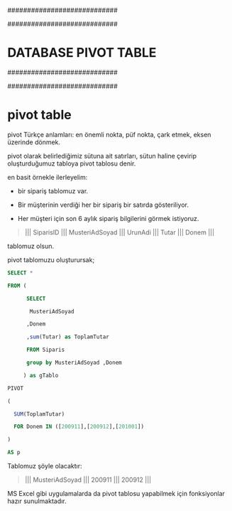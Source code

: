 ############################

############################
# DATABASE PIVOT TABLE
############################

############################

# pivot table

pivot Türkçe anlamları: en önemli nokta, püf nokta, çark etmek, eksen üzerinde dönmek.

pivot olarak belirlediğimiz sütuna ait satırları, sütun haline çevirip oluşturduğumuz tabloya pivot tablosu denir.

en basit örnekle ilerleyelim:

- bir sipariş tablomuz var.

- Bir müşterinin verdiği her bir sipariş bir satırda gösteriliyor.

- Her müşteri için son 6 aylık sipariş bilgilerini görmek istiyoruz.


> ||| SiparisID ||| MusteriAdSoyad ||| UrunAdi ||| Tutar ||| Donem |||

tablomuz olsun.

pivot tablomuzu oluşturursak;

```sql
SELECT *

FROM (

      SELECT

       MusteriAdSoyad

      ,Donem

      ,sum(Tutar) as ToplamTutar

      FROM Siparis

      group by MusteriAdSoyad ,Donem

     ) as gTablo

PIVOT

(

  SUM(ToplamTutar)

  FOR Donem IN ([200911],[200912],[201001])

)

AS p
```

Tablomuz şöyle olacaktır:

> ||| MusteriAdSoyad ||| 200911 ||| 200912 |||

MS Excel gibi uygulamalarda da pivot tablosu yapabilmek için fonksiyonlar hazır sunulmaktadır.
